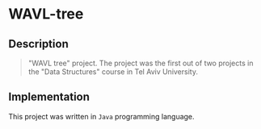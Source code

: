 # WAVL-tree
## Description 
> "WAVL tree" project. The project was the first out of two projects in the "Data Structures" course in Tel Aviv University.
## Implementation
This project was written in `Java` programming language.
